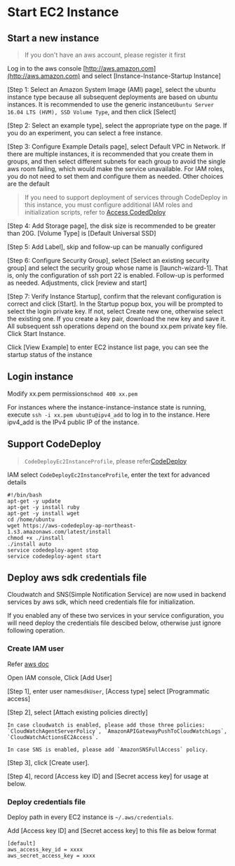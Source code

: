 # Start EC2 Instance

## Start a new instance

> If you don't have an aws account, please register it first

Log in to the aws console [http://aws.amazon.com](http://aws.amazon.com) and select [Instance-Instance-Startup Instance]

[Step 1: Select an Amazon System Image (AMI) page], select the ubuntu instance type because all subsequent deployments are based on ubuntu instances. It is recommended to use the generic instance`Ubuntu Server 16.04 LTS (HVM), SSD Volume Type`, and then click [Select]

[Step 2: Select an example type], select the appropriate type on the page. If you do an experiment, you can select a free instance.

[Step 3: Configure Example Details page], select Default VPC in Network. If there are multiple instances, it is recommended that you create them in groups, and then select different subnets for each group to avoid the single aws room failing, which would make the service unavailable. For IAM roles, you do not need to set them and configure them as needed. Other choices are the default
> If you need to support deployment of services through CodeDeploy in this instance, you must configure additional IAM roles and initialization scripts, refer to [Access CodedDploy](#support-codedeploy)

[Step 4: Add Storage page], the disk size is recommended to be greater than 20G. [Volume Type] is [Default Universal SSD]

[Step 5: Add Label], skip and follow-up can be manually configured

[Step 6: Configure Security Group], select [Select an existing security group] and select the security group whose name is [launch-wizard-1]. That is, only the configuration of ssh port 22 is enabled. Follow-up is performed as needed. Adjustments, click [review and start]

[Step 7: Verify Instance Startup], confirm that the relevant configuration is correct and click [Start]. In the Startup popup box, you will be prompted to select the login private key. If not, select Create new one, otherwise select the existing one. If you create a key pair, download the new key and save it. All subsequent ssh operations depend on the bound xx.pem private key file. Click Start Instance.

Click [View Example] to enter EC2 instance list page, you can see the startup status of the instance

## Login instance
Modify xx.pem permissions`chmod 400 xx.pem`

For instances where the instance-instance-instance state is running, execute `ssh -i xx.pem ubuntu@ipv4_add` to log in to the instance. Here ipv4_add is the IPv4 public IP of the instance.

## Support CodeDeploy

> `CodeDeployEc2InstanceProfile`, please refer[CodeDeploy](codedeploy.md)

IAM select `CodeDeployEc2InstanceProfile`, enter the text for advanced details
```
#!/bin/bash
apt-get -y update
apt-get -y install ruby
apt-get -y install wget
cd /home/ubuntu
wget https://aws-codedeploy-ap-northeast-1.s3.amazonaws.com/latest/install
chmod +x ./install
./install auto
service codedeploy-agent stop
service codedeploy-agent start
```

## Deploy aws sdk credentials file
Cloudwatch and SNS(Simple Notification Service) are now used in backend services by aws sdk, which need credentials file for initialization.

If you enabled any of these two services in your service configuration, you will need deploy the credentials file descibed below, otherwise just ignore following operation.

### Create IAM user
Refer [aws doc](https://docs.aws.amazon.com/cli/latest/userguide/cli-chap-getting-started.html)

Open IAM console, Click [Add User]

[Step 1], enter user name`sdkUser`, [Access type] select [Programmatic access]

[Step 2], select [Attach existing policies directly]

	In case cloudwatch is enabled, please add those three policies: `CloudWatchAgentServerPolicy`, `AmazonAPIGatewayPushToCloudWatchLogs`, `CloudWatchActionsEC2Access`.

	In case SNS is enabled, please add `AmazonSNSFullAccess` policy.

[Step 3], click [Create user].

[Step 4], record [Access key ID] and [Secret access key] for usage at below.

### Deploy credentials file

Deploy path in every EC2 instance is `~/.aws/credentials`.

Add [Access key ID] and [Secret access key] to this file as below format
```
[default]
aws_access_key_id = xxxx
aws_secret_access_key = xxxx
```